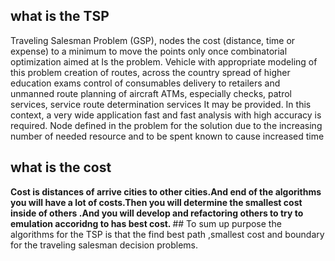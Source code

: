 

## what is the TSP
Traveling Salesman Problem (GSP), nodes
the cost (distance, time or
expense) to a minimum
to move the points only once
combinatorial optimization aimed at
Is the problem.
Vehicle with appropriate modeling of this problem
creation of routes, across the country
spread of higher education exams
control of consumables
delivery to retailers and unmanned
route planning of aircraft
ATMs, especially
checks, patrol services, service
route determination services
It may be provided.
In this context, a very wide application
fast and fast
analysis with high accuracy
is required. Node defined in the problem
for the solution due to the increasing number of
needed resource and to be spent
known to cause increased time
## what is the cost
<b>
 Cost is distances of arrive cities to other cities.And end of the algorithms you will have a lot of costs.Then you will determine the smallest cost inside of others .And you will develop and refactoring others to try to emulation accoridng to has best cost. 
  </b>
## To sum up purpose the algorithms for the TSP is that the find best path ,smallest cost and boundary for the traveling salesman decision problems.
